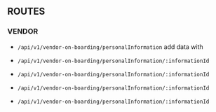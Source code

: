 ## ROUTES 

### VENDOR

- `/api/v1/vendor-on-boarding/personalInformation` add data with 
    
- `/api/v1/vendor-on-boarding/personalInformation/:informationId` 
- `/api/v1/vendor-on-boarding/personalInformation/:informationId`
- `/api/v1/vendor-on-boarding/personalInformation/:informationId`
- `/api/v1/vendor-on-boarding/personalInformation/:informationId` 
